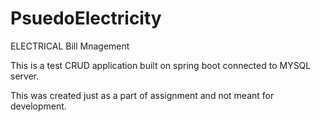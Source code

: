 # PsuedoElectricity
ELECTRICAL Bill Mnagement

This is a test CRUD application built on spring boot connected to MYSQL server.

This was created just as a part of assignment and not meant for development.
